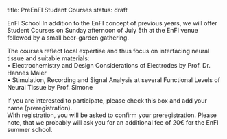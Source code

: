 title: PreEnFI Student Courses 
status: draft



EnFI School
In addition to the EnFI concept of previous years, we will offer Student Courses on Sunday afternoon of July 5th at the EnFI venue followed by a small beer-garden gathering.   

The courses reflect local expertise and thus focus on interfacing neural tissue and suitable materials:  
•	Electrochemistry and Design Considerations of Electrodes by Prof. Dr. Hannes Maier  
•	Stimulation, Recording and Signal Analysis at several Functional Levels of Neural Tissue by Prof. Simone  

If you are interested to participate, please check this box and add your name (preregistration).  
With registration, you will be asked to confirm your preregistration. Please note, that we probably will ask you for an additional fee of 20€ for the EnFI summer school.



<!--
In addition to the EnFI concept of the previous years, we now also present the Student Courses on Sunday, July 5th.  

The parallel courses will be held by Prof. Maier and Prof. Kurt of Hannover Medical School at the EnFI conference location. 

If you want to participate, please check the box during registration. Please note, that there is an additional registration fee of 20€ for participation. 


##Electrochemistry and Design Considerations of Electrodes

**[Prof. Dr. phil. nat. Hannes Maier](http://vianna.de/01_workgroups/maier/staff/hma.html)**




##Stimulation, Recording and Signal Analysis of Neural Tissue

**[Prof. Dr. Simone Kurt](http://vianna.de/01_workgroups/kurt/pagekurt.html)**
-->

